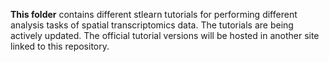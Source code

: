 **This folder** contains different stlearn tutorials for performing different analysis tasks of spatial transcriptomics data. The tutorials are being actively updated. The official tutorial versions will be hosted in another site linked to this repository.
